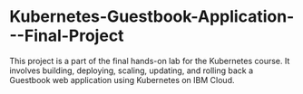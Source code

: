 # Kubernetes-Guestbook-Application---Final-Project
This project is a part of the final hands-on lab for the Kubernetes course. It involves building, deploying, scaling, updating, and rolling back a Guestbook web application using Kubernetes on IBM Cloud.
